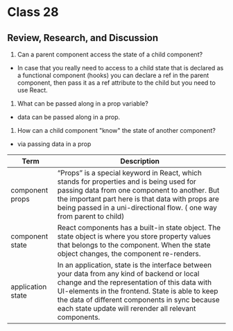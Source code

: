 # Class 28

## Review, Research, and Discussion

1. Can a parent component access the state of a child component?

- In case that you really need to access to a child state that is declared as a functional component (hooks) you can declare a ref in the parent component, then pass it as a ref attribute to the child but you need to use React.

1. What can be passed along in a prop variable?

- data can be passed along in a prop.

1. How can a child component "know" the state of another component?

- via passing data in a prop

| Term      | Description |
| ----------- | ----------- |
|component props|“Props” is a special keyword in React, which stands for properties and is being used for passing data from one component to another. But the important part here is that data with props are being passed in a uni-directional flow. ( one way from parent to child)|
|component state|React components has a built-in state object. The state object is where you store property values that belongs to the component. When the state object changes, the component re-renders.|
|application state|In an application, state is the interface between your data from any kind of backend or local change and the representation of this data with UI-elements in the frontend. State is able to keep the data of different components in sync because each state update will rerender all relevant components.|